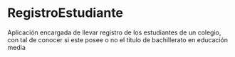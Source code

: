 # RegistroEstudiante
Aplicación encargada de llevar registro de los estudiantes de un colegio, con tal de conocer si este posee o no el título de bachillerato en educación media
